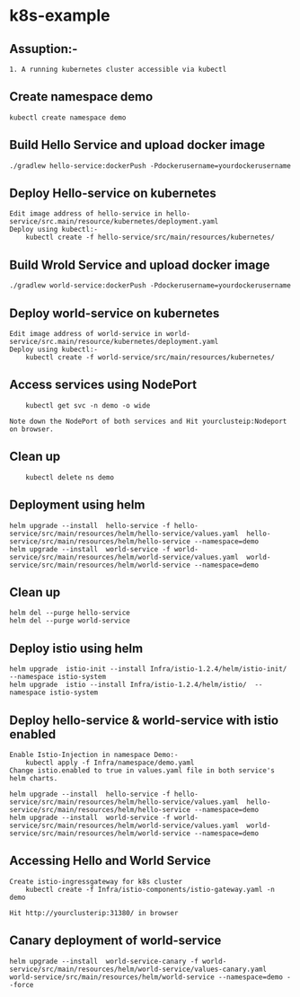 # k8s-example

## Assuption:-

    1. A running kubernetes cluster accessible via kubectl

## Create namespace demo

    kubectl create namespace demo

## Build Hello Service and upload docker image

    ./gradlew hello-service:dockerPush -Pdockerusername=yourdockerusername

## Deploy Hello-service on kubernetes

    Edit image address of hello-service in hello-service/src.main/resource/kubernetes/deployment.yaml
    Deploy using kubectl:-
        kubectl create -f hello-service/src/main/resources/kubernetes/

## Build Wrold Service and upload docker image

    ./gradlew world-service:dockerPush -Pdockerusername=yourdockerusername

## Deploy world-service on kubernetes

    Edit image address of world-service in world-service/src.main/resource/kubernetes/deployment.yaml
    Deploy using kubectl:-
        kubectl create -f world-service/src/main/resources/kubernetes/

## Access services using NodePort

        kubectl get svc -n demo -o wide

    Note down the NodePort of both services and Hit yourclusteip:Nodeport on browser.


## Clean up

        kubectl delete ns demo

## Deployment using helm

    helm upgrade --install  hello-service -f hello-service/src/main/resources/helm/hello-service/values.yaml  hello-service/src/main/resources/helm/hello-service --namespace=demo
    helm upgrade --install  world-service -f world-service/src/main/resources/helm/world-service/values.yaml  world-service/src/main/resources/helm/world-service --namespace=demo

## Clean up

    helm del --purge hello-service
    helm del --purge world-service

## Deploy istio using helm

    helm upgrade  istio-init --install Infra/istio-1.2.4/helm/istio-init/  --namespace istio-system
    helm upgrade  istio --install Infra/istio-1.2.4/helm/istio/  --namespace istio-system

## Deploy hello-service & world-service with istio enabled

    Enable Istio-Injection in namespace Demo:-
        kubectl apply -f Infra/namespace/demo.yaml
    Change istio.enabled to true in values.yaml file in both service's helm charts.

    helm upgrade --install  hello-service -f hello-service/src/main/resources/helm/hello-service/values.yaml  hello-service/src/main/resources/helm/hello-service --namespace=demo
    helm upgrade --install  world-service -f world-service/src/main/resources/helm/world-service/values.yaml  world-service/src/main/resources/helm/world-service --namespace=demo

## Accessing Hello and World Service

    Create istio-ingressgateway for k8s cluster
        kubectl create -f Infra/istio-components/istio-gateway.yaml -n demo

    Hit http://yourclusterip:31380/ in browser


## Canary deployment of world-service

    helm upgrade --install  world-service-canary -f world-service/src/main/resources/helm/world-service/values-canary.yaml  world-service/src/main/resources/helm/world-service --namespace=demo --force
